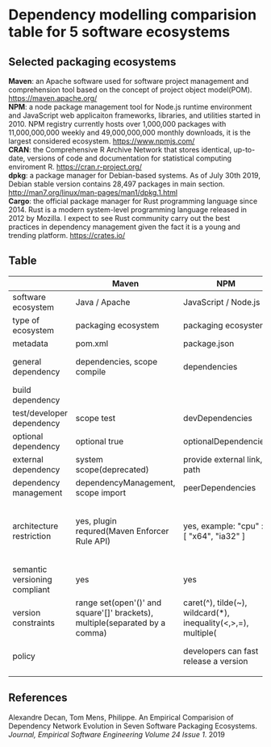 # Dependency modelling comparision table for 5 software ecosystems

## Selected packaging ecosystems

**Maven**: an Apache software used for software project management and comprehension tool based on the concept of project object model(POM). https://maven.apache.org/ <br>
**NPM**: a node package management tool for Node.js runtime environment and JavaScript web applicaiton frameworks, libraries, and utilities started in 2010. NPM registry currently hosts over 1,000,000 packages with 11,000,000,000 weekly and 49,000,000,000 monthly downloads, it is the largest considered ecosystem. https://www.npmjs.com/ <br>
**CRAN**: the Comprehensive R Archive Network that stores identical, up-to-date, versions of code and documentation for statistical computing enviroment R. https://cran.r-project.org/ <br>
**dpkg**: a package manager for Debian-based systems. As of July 30th 2019, Debian stable version contains 28,497 packages in main section. http://man7.org/linux/man-pages/man1/dpkg.1.html <br>
**Cargo**: the official package manager for Rust programming language since 2014. Rust is a modern system-level programming language released in 2012 by Mozilla. I expect to see Rust community carry out the best practices in dependency management given the fact it is a young and trending platform. https://crates.io/ <br>

## Table

|                               | Maven                                                                       | NPM                                                                | CRAN                                                        | dpkg                                            | Cargo                                                                |
| ----------------------------- | --------------------------------------------------------------------------- | ------------------------------------------------------------------ | ----------------------------------------------------------- | ----------------------------------------------- | -------------------------------------------------------------------- |
| software ecosystem            | Java / Apache                                                               | JavaScript / Node.js                                               | R                                                           | Debian / Linux OS                               | Rust                                                                 |
| type of ecosystem             | packaging ecosystem                                                         | packaging ecosystem                                                | packaging ecosystem                                         | distribution for Linux OSs                      | packaging ecosystem                                                  |
| metadata                      | pom.xml                                                                     | package.json                                                       | DESCRIPTION                                                 | DEBIAN/control                                  | Cargo.toml                                                           |
| general dependency            | dependencies, scope compile                                                 | dependencies                                                       | Depends(attach), Imports(namespace required)                | Depends, Pre-Depends                            | dependencies                                                         |
| build dependency              |                                                                             |                                                                    | Build-Depends for source package                            | Build-Depends for source package                | build-dependencies                                                   |
| test/developer dependency     | scope test                                                                  | devDependencies                                                    |                                                             |                                                 | dev-dependencies                                                     |
| optional dependency           | optional true                                                               | optionalDependencies                                               | Suggests                                                    | Recommands, Suggests                            | optional = true                                                      |
| external dependency           | system scope(deprecated)                                                    | provide external link, path                                        |                                                             |                                                 | registry=,git= branch=, path=                                        |
| dependency management         | dependencyManagement, scope import                                          | peerDependencies                                                   |                                                             |                                                 |                                                                      |
| architecture restriction      | yes, plugin requred(Maven Enforcer Rule API)                                | yes, example: "cpu" : [ "x64", "ia32" ]                            | no, but supported during installation                       | yes, example: [linux-any], [!amd64], [any-i386] | no, but can be specified using RUSTFLAGS in cargo configuration file |
| semantic versioning compliant | yes                                                                         | yes                                                                | no, major.minor.patch.dev                                   | [epoch:]upstream_version[-debian_revision]      | yes                                                                  |
| version constraints           | range set(open'()' and square'[]' brackets), multiple(separated by a comma) | caret(^), tilde(~), wildcard(*), inequality(<,>,=), multiple(||)   |  inequality(<,>,=)                                          |  inequality(<,>,=), multiple(`||`)                | caret(^), tilde(~), wildcard(*), inequality(<,>,=)                   |
| policy                        |                                                                             | developers can fast release a version                              | rolling release, CRAN checks, always install latest version |                                                 |                                                                      |
|                               |                                                                             |                                                                    |                                                             |                                                 |                                                                      |                                      |                     |

## References
Alexandre Decan, Tom Mens, Philippe. An Empirical Comparision of Dependency Network Evolution in Seven Software Packaging Ecosystems. *Journal, Empirical Software Engineering Volume 24 Issue 1*. 2019
